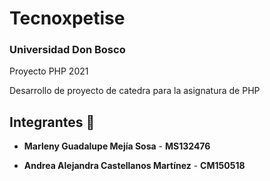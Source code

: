 # Tecnoxpetise
### Universidad Don Bosco
Proyecto PHP 2021

Desarrollo de proyecto de catedra para la asignatura de PHP

## Integrantes 👩 

* **Marleny Guadalupe Mejía Sosa** - **MS132476**

* **Andrea Alejandra Castellanos Martínez** - **CM150518**



